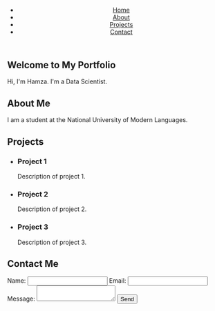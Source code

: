 <!-- # hamzahyaasin.github.io -->
<!-- <!DOCTYPE html> -->
<html>
<head>
  <title>My Portfolio</title>
  <link rel="stylesheet" type="text/css" href="css portfolio.css">
</head>
<body>
  <header>
    <nav>
      <ul>
        <li><a href="#home">Home</a></li>
        <li><a href="#about">About</a></li>
        <li><a href="#projects">Projects</a></li>
        <li><a href="#contact">Contact</a></li>
      </ul>
    </nav>
  </header>
  
  <section id="home">
    <h1>Welcome to My Portfolio</h1>
    <p>Hi, I'm Hamza. I'm a Data Scientist.</p>
  </section>
  
  <section id="about">
    <h2>About Me</h2>
    <p>I am a student at the National University of Modern Languages.</p>
  </section>
  
  <section id="projects">
    <h2>Projects</h2>
    <ul>
      <li>
        <h3>Project 1</h3>
        <p>Description of project 1.</p>
      </li>
      <li>
        <h3>Project 2</h3>
        <p>Description of project 2.</p>
      </li>
      <li>
        <h3>Project 3</h3>
        <p>Description of project 3.</p>
      </li>
    </ul>
  </section>
  
  <section id="contact">
    <h2>Contact Me</h2>
    <form>
      <label for="name">Name:</label>
      <input type="text" id="name" name="name" required>
      <label for="email">Email:</label>
      <input type="email" id="email" name="email" required>
      <label for="message">Message:</label>
      <textarea id="message" name="message" required></textarea>
      <input type="submit" value="Send">
    </form>
  </section>
  
  <script src="java portfolio.js"></script>
</body>
</html>
